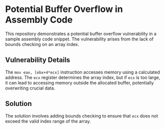 # Potential Buffer Overflow in Assembly Code
This repository demonstrates a potential buffer overflow vulnerability in a sample assembly code snippet.  The vulnerability arises from the lack of bounds checking on an array index.

## Vulnerability Details
The `mov eax, [ebx+4*ecx]` instruction accesses memory using a calculated address. The `ecx` register determines the array index, but if `ecx` is too large, it can lead to accessing memory outside the allocated buffer, potentially overwriting crucial data.

## Solution
The solution involves adding bounds checking to ensure that `ecx` does not exceed the valid index range of the array.
